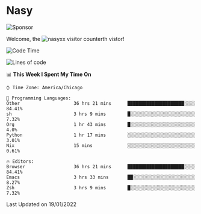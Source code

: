 # Nasy

<!--
<p align="center">
<img height="200" src="https://github-readme-stats.vercel.app/api?username=nasyxx&count_private=true&show_icons=true&theme=dracula&include_all_commits=true"/>
<img height="200" src="https://github-readme-stats.vercel.app/api/top-langs/?username=nasyxx&theme=dracula&hide=html,jupyter+notebook&count_private=true&show_icons=true"/>
</p>

  
----------------
-->

![Sponsor](https://img.shields.io/static/v1.svg?label=Sponsor&message=%E2%9D%A4&logo=GitHub&style=flat&color=pink)
 
Welcome, the ![nasyxx visitor counter](https://count.getloli.com/get/@nasyxx?theme=rule34)th vistor!
 
<!--START_SECTION:waka-->
![Code Time](http://img.shields.io/badge/Code%20Time-1%2C756%20hrs%2014%20mins-blue)

![Lines of code](https://img.shields.io/badge/From%20Hello%20World%20I%27ve%20Written-5%20Million%20lines%20of%20code-blue)

📊 **This Week I Spent My Time On** 

```text
⌚︎ Time Zone: America/Chicago

💬 Programming Languages: 
Other                    36 hrs 21 mins      █████████████████████░░░░   84.41% 
sh                       3 hrs 9 mins        █░░░░░░░░░░░░░░░░░░░░░░░░   7.32% 
Org                      1 hr 43 mins        █░░░░░░░░░░░░░░░░░░░░░░░░   4.0% 
Python                   1 hr 17 mins        ░░░░░░░░░░░░░░░░░░░░░░░░░   3.01% 
Nix                      15 mins             ░░░░░░░░░░░░░░░░░░░░░░░░░   0.61%

🔥 Editors: 
Browser                  36 hrs 21 mins      █████████████████████░░░░   84.41% 
Emacs                    3 hrs 33 mins       ██░░░░░░░░░░░░░░░░░░░░░░░   8.27% 
Zsh                      3 hrs 9 mins        █░░░░░░░░░░░░░░░░░░░░░░░░   7.32%

```


 Last Updated on 19/01/2022
<!--END_SECTION:waka-->

<!-- ![visitors](https://visitor-badge.laobi.icu/badge?page_id=nasyxx.nasyxx) -->
